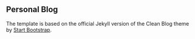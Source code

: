 ## Personal Blog 

The template is based on the official Jekyll version of the Clean Blog theme by [Start Bootstrap](http://startbootstrap.com/).